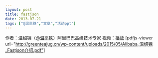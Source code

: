 ```yaml
---
layout: post
title: fastjson
date: 2013-07-21
tags: ["@温高铁","文章","活动ppt"]
---
```


作者：温绍锦（[@温高铁](http://weibo.com/wengaotie)）阿里巴巴高级技术专家
视频：[播放](http://www.chinalecture.com/lecture/play10460.html)
[pdfjs-viewer url="http://greenteajug.cn/wp-content/uploads/2015/05/Alibaba_温绍锦_Fastjson介绍.pdf"]